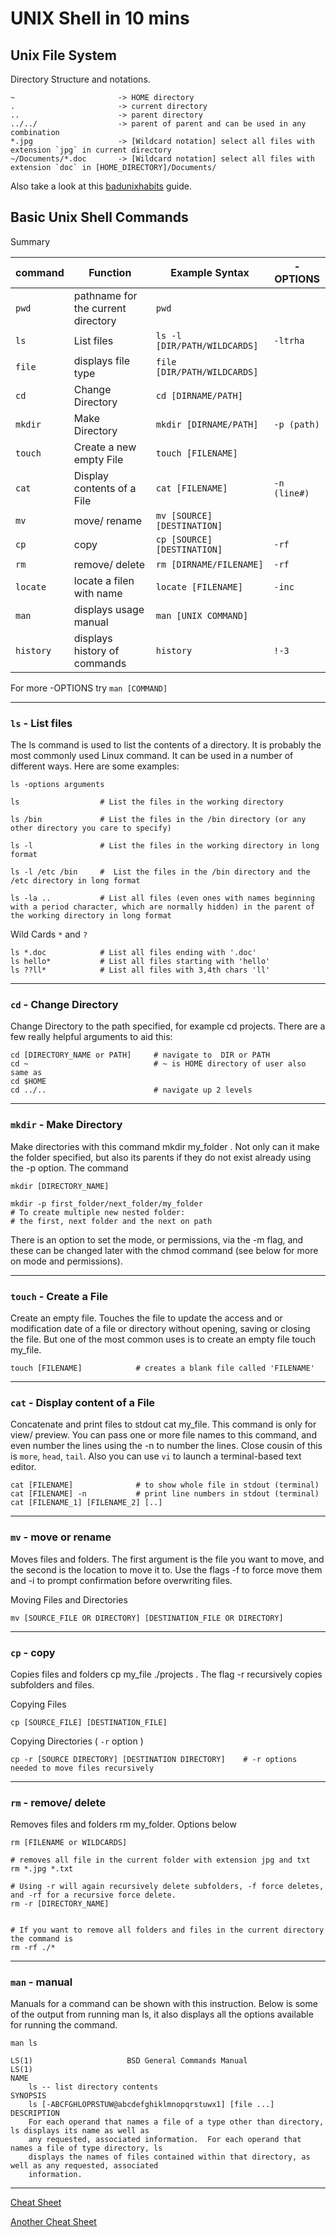 # UNIX Shell in 10 mins

## **Unix File System** 
Directory Structure and notations.

    ~                       -> HOME directory 
    .                       -> current directory 
    ..                      -> parent directory 
    ../../                  -> parent of parent and can be used in any combination
    *.jpg                   -> [Wildcard notation] select all files with extension `jpg` in current directory 
    ~/Documents/*.doc       -> [Wildcard notation] select all files with extension `doc` in [HOME_DIRECTORY]/Documents/
Also take a look at this [badunixhabits](https://www.ibm.com/developerworks/aix/library/au-badunixhabits.html) guide.



## **Basic Unix Shell Commands**

Summary 

| command   | Function                           | Example Syntax               | -OPTIONS     |
| ---       | ---                                | ---                          | ---          |
| `pwd`     | pathname for the current directory | `pwd`                        |              |
| `ls`      | List files                         | `ls -l [DIR/PATH/WILDCARDS]` | `-ltrha`     |
| `file`    | displays file type                 | `file [DIR/PATH/WILDCARDS]`  |              |
| `cd`      | Change Directory                   | `cd [DIRNAME/PATH]`          |              |
| `mkdir`   | Make Directory                     | `mkdir [DIRNAME/PATH]`       | `-p (path)`  |
| `touch`   | Create a new empty File            | `touch [FILENAME]`           |              |
| `cat`     | Display contents of a File         | `cat [FILENAME]`             | `-n (line#)` |
| `mv`      | move/ rename                       | `mv [SOURCE][DESTINATION]`   |              |
| `cp`      | copy                               | `cp [SOURCE][DESTINATION]`   | `-rf`        |
| `rm`      | remove/ delete                     | `rm [DIRNAME/FILENAME]`      | `-rf`        |
| `locate`  | locate a filen with name           | `locate [FILENAME]`          | `-inc`       |
| `man`     | displays usage manual              | `man [UNIX COMMAND]`         |              |
| `history` | displays history of commands       | `history`                    | `!-3`        |


For more -OPTIONS try `man [COMMAND]`

---


### `ls`  - List files 
The ls command is used to list the contents of a directory. It is probably the most commonly used Linux command. It can be used in a number of different ways. Here are some examples: 
    
    ls -options arguments

    ls                  # List the files in the working directory

    ls /bin	            # List the files in the /bin directory (or any other directory you care to specify)

    ls -l	            # List the files in the working directory in long format

    ls -l /etc /bin	    #  List the files in the /bin directory and the /etc directory in long format

    ls -la ..           # List all files (even ones with names beginning with a period character, which are normally hidden) in the parent of the working directory in long format

Wild Cards `*` and `?`

    ls *.doc            # List all files ending with '.doc' 
    ls hello*           # List all files starting with 'hello'
    ls ??ll*            # List all files with 3,4th chars 'll' 

---

### `cd` - Change Directory
Change Directory to the path specified, for example cd projects. There are a few really helpful arguments to aid this:
 
    cd [DIRECTORY_NAME or PATH]     # navigate to  DIR or PATH
    cd ~                            # ~ is HOME directory of user also same as
    cd $HOME
    cd ../..                        # navigate up 2 levels

---

### `mkdir` - Make Directory
Make directories with this command mkdir my_folder . Not only can it make the folder specified, but also its parents if they do not exist already using the -p option. The command 

    mkdir [DIRECTORY_NAME]
    
    mkdir -p first_folder/next_folder/my_folder 
    # To create multiple new nested folder: 
    # the first, next folder and the next on path
    
There is an option to set the mode, or permissions, via the -m flag, and these can be changed later with the chmod command (see below for more on mode and permissions).

---

### `touch` - Create a File 
Create an empty file. Touches the file to update the access and or modification date of a file or directory without opening, saving or closing the file. But one of the most common uses is to create an empty file touch my_file.
 
    touch [FILENAME]            # creates a blank file called 'FILENAME'


---

### `cat` - Display content of a File
Concatenate and print files to stdout cat my_file. This command is only for view/ preview. 
You can pass one or more file names to this command, and even number the lines using the -n to number the lines. Close cousin of this is `more`, `head`, `tail`. Also you can use  `vi` to launch a terminal-based text editor. 

    cat [FILENAME]              # to show whole file in stdout (terminal)
    cat [FILENAME] -n           # print line numbers in stdout (terminal)
    cat [FILENAME_1] [FILENAME_2] [..]

---

    
### `mv` - move or rename 
Moves files and folders. The first argument is the file you want to move, and the second is the location to move it to. Use the flags -f to force move them and -i to prompt confirmation before overwriting files.

Moving Files and Directories 
    
    mv [SOURCE_FILE OR DIRECTORY] [DESTINATION_FILE OR DIRECTORY] 

---

### `cp` - copy 
Copies files and folders cp my_file ./projects . The flag -r recursively copies subfolders and files.


Copying Files
    
    cp [SOURCE_FILE] [DESTINATION_FILE] 

Copying Directories ( `-r` option )

    cp -r [SOURCE DIRECTORY] [DESTINATION DIRECTORY]    # -r options needed to move files recursively

---

### `rm` - remove/ delete
Removes files and folders rm my_folder. Options below
 
    rm [FILENAME or WILDCARDS]

    # removes all file in the current folder with extension jpg and txt
    rm *.jpg *.txt 
    
    # Using -r will again recursively delete subfolders, -f force deletes, and -rf for a recursive force delete. 
    rm -r [DIRECTORY_NAME]

    
    # If you want to remove all folders and files in the current directory the command is 
    rm -rf ./* 

---

###  `man` - manual
Manuals for a command can be shown with this instruction. Below is some of the output from running man ls, it also displays all the options available for running the command.

    man ls 

    LS(1)                     BSD General Commands Manual                    LS(1)
    NAME
        ls -- list directory contents
    SYNOPSIS
        ls [-ABCFGHLOPRSTUW@abcdefghiklmnopqrstuwx1] [file ...]
    DESCRIPTION
        For each operand that names a file of a type other than directory, ls displays its name as well as
        any requested, associated information.  For each operand that names a file of type directory, ls
        displays the names of files contained within that directory, as well as any requested, associated
        information.

---

[Cheat Sheet](../unix-cheat-sheet/)

[Another Cheat Sheet](https://devhints.io/bash)